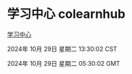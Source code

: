 # 学习中心 colearnhub
[学习中心](http://219.139.197.74:56308/colearnhub/)

2024年 10月 29日 星期二 13:30:02 CST

2024年 10月 29日 星期二 05:30:02 GMT
